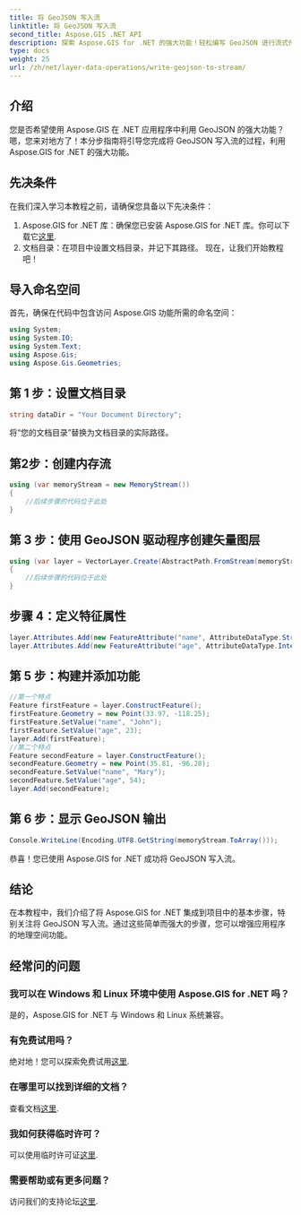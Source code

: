 ```yaml
---
title: 将 GeoJSON 写入流
linktitle: 将 GeoJSON 写入流
second_title: Aspose.GIS .NET API
description: 探索 Aspose.GIS for .NET 的强大功能！轻松编写 GeoJSON 进行流式传输。立即下载以实现无缝地理空间集成。
type: docs
weight: 25
url: /zh/net/layer-data-operations/write-geojson-to-stream/
---
```

## 介绍
您是否希望使用 Aspose.GIS 在 .NET 应用程序中利用 GeoJSON 的强大功能？嗯，您来对地方了！本分步指南将引导您完成将 GeoJSON 写入流的过程，利用 Aspose.GIS for .NET 的强大功能。
## 先决条件
在我们深入学习本教程之前，请确保您具备以下先决条件：
1. Aspose.GIS for .NET 库：确保您已安装 Aspose.GIS for .NET 库。你可以下载它[这里](https://releases.aspose.com/gis/net/).
2. 文档目录：在项目中设置文档目录，并记下其路径。
现在，让我们开始教程吧！
## 导入命名空间
首先，确保在代码中包含访问 Aspose.GIS 功能所需的命名空间：
```csharp
using System;
using System.IO;
using System.Text;
using Aspose.Gis;
using Aspose.Gis.Geometries;
```
## 第 1 步：设置文档目录
```csharp
string dataDir = "Your Document Directory";
```
将“您的文档目录”替换为文档目录的实际路径。
## 第2步：创建内存流
```csharp
using (var memoryStream = new MemoryStream())
{
    //后续步骤的代码位于此处
}
```
## 第 3 步：使用 GeoJSON 驱动程序创建矢量图层
```csharp
using (var layer = VectorLayer.Create(AbstractPath.FromStream(memoryStream), Drivers.GeoJson))
{
    //后续步骤的代码位于此处
}
```
## 步骤 4：定义特征属性
```csharp
layer.Attributes.Add(new FeatureAttribute("name", AttributeDataType.String));
layer.Attributes.Add(new FeatureAttribute("age", AttributeDataType.Integer));
```
## 第 5 步：构建并添加功能
```csharp
//第一个特点
Feature firstFeature = layer.ConstructFeature();
firstFeature.Geometry = new Point(33.97, -118.25);
firstFeature.SetValue("name", "John");
firstFeature.SetValue("age", 23);
layer.Add(firstFeature);
//第二个特点
Feature secondFeature = layer.ConstructFeature();
secondFeature.Geometry = new Point(35.81, -96.28);
secondFeature.SetValue("name", "Mary");
secondFeature.SetValue("age", 54);
layer.Add(secondFeature);
```
## 第 6 步：显示 GeoJSON 输出
```csharp
Console.WriteLine(Encoding.UTF8.GetString(memoryStream.ToArray()));
```
恭喜！您已使用 Aspose.GIS for .NET 成功将 GeoJSON 写入流。
## 结论
在本教程中，我们介绍了将 Aspose.GIS for .NET 集成到项目中的基本步骤，特别关注将 GeoJSON 写入流。通过这些简单而强大的步骤，您可以增强应用程序的地理空间功能。
## 经常问的问题
### 我可以在 Windows 和 Linux 环境中使用 Aspose.GIS for .NET 吗？
是的，Aspose.GIS for .NET 与 Windows 和 Linux 系统兼容。
### 有免费试用吗？
绝对地！您可以探索免费试用[这里](https://releases.aspose.com/).
### 在哪里可以找到详细的文档？
查看文档[这里](https://reference.aspose.com/gis/net/).
### 我如何获得临时许可？
可以使用临时许可证[这里](https://purchase.aspose.com/temporary-license/).
### 需要帮助或有更多问题？
访问我们的支持论坛[这里](https://forum.aspose.com/c/gis/33).